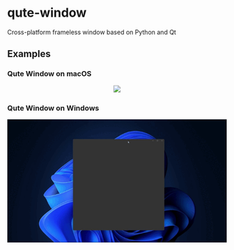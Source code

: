 # qute-window
Cross-platform frameless window based on Python and Qt

## Examples

### Qute Window on macOS
<p align="center">
  <img src="readme/mac_qute_window.gif")>
</p>

### Qute Window on Windows
<p align="center">
  <img src="readme/win32_qute_window.gif")>
</p>
